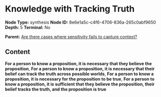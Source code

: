 # Knowledge with Tracking Truth

**Node Type:** synthesis
**Node ID:** 8e6e1a5c-c4f6-4706-836a-265c0abf9650
**Depth:** 5
**Terminal:** No

**Parent:** [Are there cases where sensitivity fails to capture context?](are-there-cases-where-sensitivity-fails-to-capture-context-antithesis-04371aa7-783a-40cb-ae08-c0d3fb17aaaf.md)

## Content

**For a person to know a proposition, it is necessary that they believe the proposition**, **For a person to know a proposition, it is necessary that their belief can track the truth across possible worlds**, **For a person to know a proposition, it is necessary for the proposition to be true**, **For a person to know a proposition, it is sufficient that they believe the proposition, their belief tracks the truth, and the proposition is true**
